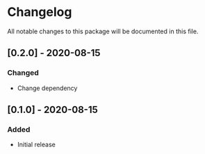 # Changelog
All notable changes to this package will be documented in this file.

## [0.2.0] - 2020-08-15

### Changed

- Change dependency

## [0.1.0] - 2020-08-15

### Added

- Initial release
